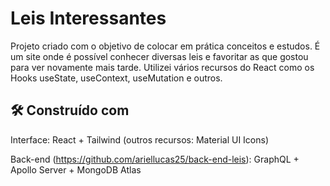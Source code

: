 # Leis Interessantes

Projeto criado com o objetivo de colocar em prática conceitos e estudos. 
É um site onde é possível conhecer diversas leis e favoritar as que gostou para ver novamente mais tarde.
Utilizei vários recursos do React como os Hooks useState, useContext, useMutation e outros. 

## 🛠️ Construído com

Interface: React + Tailwind 
(outros recursos: Material UI Icons)

Back-end (https://github.com/ariellucas25/back-end-leis): GraphQL + Apollo Server + MongoDB Atlas 
